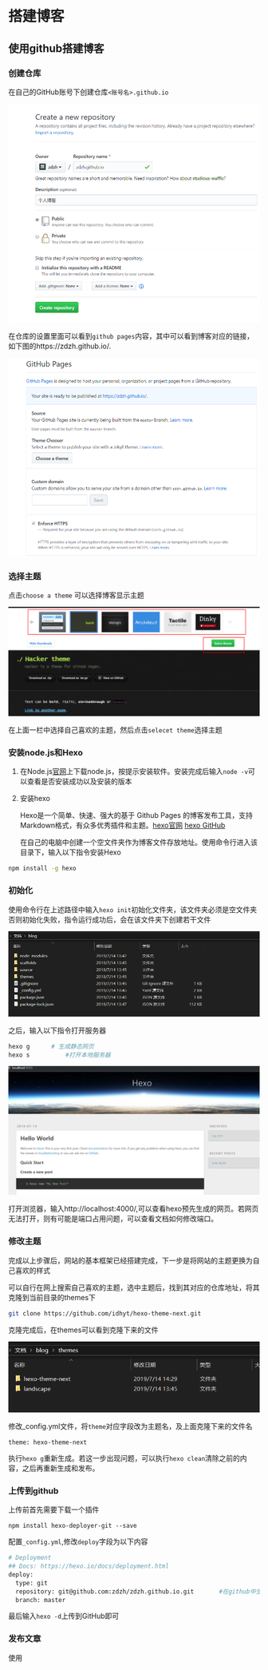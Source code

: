 # 搭建博客

## 使用github搭建博客

###  创建仓库

在自己的GitHub账号下创建仓库`<账号名>.github.io`

![1563075883725](assets/1563075883725.png)

在仓库的设置里面可以看到`github pages`内容，其中可以看到博客对应的链接，如下图的https://zdzh.github.io/.

![1563076098501](assets/1563076098501.png)

### 选择主题

点击`choose a theme` 可以选择博客显示主题

![1563076525871](assets/1563076525871.png)

在上面一栏中选择自己喜欢的主题，然后点击`selecet theme`选择主题

### 安装node.js和Hexo

1. 在Node.js[官网](https://nodejs.org/en/)上下载node.js，按提示安装软件。安装完成后输入`node -v`可以查看是否安装成功以及安装的版本

2. 安装hexo

   Hexo是一个简单、快速、强大的基于 Github Pages 的博客发布工具，支持Markdown格式，有众多优秀插件和主题。[hexo官网](https://hexo.io/zh-cn/)               [hexo GitHub](https://github.com/hexojs/hexo)

   在自己的电脑中创建一个空文件夹作为博客文件存放地址。使用命令行进入该目录下，输入以下指令安装Hexo

```cmd
npm install -g hexo
```



### 初始化

使用命令行在上述路径中输入`hexo init`初始化文件夹，该文件夹必须是空文件夹否则初始化失败，指令运行成功后，会在该文件夹下创建若干文件

![1563083345803](assets/1563083345803.png)

之后，输入以下指令打开服务器

```bash
hexo g 		# 生成静态网页
hexo s 			#打开本地服务器
```

![1563083467390](assets/1563083467390.png)

打开浏览器，输入http://localhost:4000/,可以查看hexo预先生成的网页。若网页无法打开，则有可能是端口占用问题，可以查看文档如何修改端口。

### 修改主题

完成以上步骤后，网站的基本框架已经搭建完成，下一步是将网站的主题更换为自己喜欢的样式

可以自行在网上搜索自己喜欢的主题，选中主题后，找到其对应的仓库地址，将其克隆到当前目录的themes下

```bash
git clone https://github.com/idhyt/hexo-theme-next.git  
```

克隆完成后，在themes可以看到克隆下来的文件

![1563114908429](assets/1563114908429.png)

修改_config.yml文件，将`theme`对应字段改为主题名，及上面克隆下来的文件名

```
theme: hexo-theme-next
```

执行`hexo g`重新生成。若这一步出现问题，可以执行`hexo clean`清除之前的内容，之后再重新生成和发布。

### 上传到github

上传前首先需要下载一个插件

```
npm install hexo-deployer-git --save
```

配置`_config.yml`,修改`deploy`字段为以下内容

```bash
# Deployment
## Docs: https://hexo.io/docs/deployment.html
deploy:
  type: git
  repository: git@github.com:zdzh/zdzh.github.io.git       #在github中生成的仓库链接
  branch: master
```

最后输入`hexo -d`上传到GitHub即可

### 发布文章

使用





